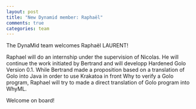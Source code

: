 ```yaml
---
layout: post
title: "New Dynamid member: Raphaël"
comments: true
categories: team
---
```


The DynaMid team welcomes Raphaël LAURENT!

Raphael will do an internship under the supervision of Nicolas. He will continue the work initiated by Bertrand and will developp Hardened Golo Version 0.1. While Bertrand made a proposition based on a translation of Golo into Java in order to use Krakatoa in front Why to verify a Golo program, Raphael will try to made a direct translation of Golo program into WhyML.  

Welcome on board!
